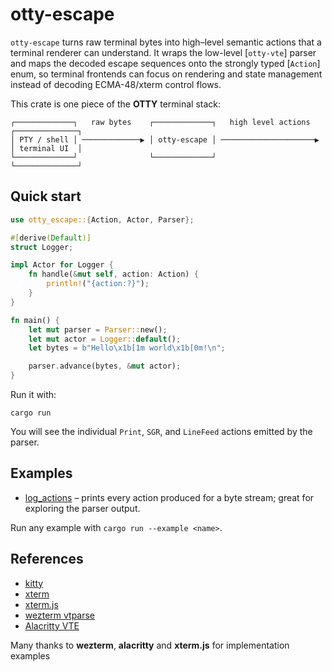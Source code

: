 # otty-escape

`otty-escape` turns raw terminal bytes into high–level semantic actions that a
terminal renderer can understand. It wraps the low-level [`otty-vte`] parser and
maps the decoded escape sequences onto the strongly typed [`Action`] enum, so
terminal frontends can focus on rendering and state management instead of
decoding ECMA-48/xterm control flows.

This crate is one piece of the **OTTY** terminal stack:

```
┌─────────────┐   raw bytes    ┌─────────────┐   high level actions   ┌──────────────┐
│ PTY / shell │ ─────────────▶ │ otty-escape │ ─────────────────────▶ │ terminal UI  │
└─────────────┘                └─────────────┘                        └──────────────┘
```

## Quick start

```rust
use otty_escape::{Action, Actor, Parser};

#[derive(Default)]
struct Logger;

impl Actor for Logger {
    fn handle(&mut self, action: Action) {
        println!("{action:?}");
    }
}

fn main() {
    let mut parser = Parser::new();
    let mut actor = Logger::default();
    let bytes = b"Hello\x1b[1m world\x1b[0m!\n";

    parser.advance(bytes, &mut actor);
}
```

Run it with:

```
cargo run
```

You will see the individual `Print`, `SGR`, and `LineFeed` actions emitted by
the parser.

## Examples

- [log_actions](./examples/log_actions.rs) – prints every action produced for a byte stream; great for
  exploring the parser output.

Run any example with `cargo run --example <name>`.

## References

- [kitty](https://sw.kovidgoyal.net/kitty)
- [xterm](https://invisible-island.net/xterm)
- [xterm.js](https://xtermjs.org/docs/api/vtfeatures)
- [wezterm vtparse](https://github.com/wezterm/wezterm/tree/main/vtparse)
- [Alacritty VTE](https://github.com/alacritty/vte)

Many thanks to **wezterm**, **alacritty** and **xterm.js** for implementation examples
